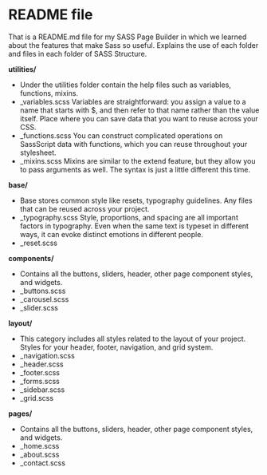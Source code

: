 # README file 
That is a README.md file for my SASS Page Builder in which we learned about the features that make Sass so useful. Explains the use of each folder and files in each folder of SASS Structure.

**utilities/** 
- Under the utilities folder contain the help files such as variables, functions, mixins.
 - _variables.scss
 Variables are straightforward: you assign a value to a name that starts with $, and then refer to that name rather than the value itself. Place where you can save data that you want to reuse across your CSS.
 - _functions.scss
 You can construct complicated operations on SassScript data with functions, which you can reuse throughout your stylesheet.
 - _mixins.scss
 Mixins are similar to the extend feature, but they allow you to pass arguments as well. The syntax is just a little different this time.    

**base/**
- Base stores common style like resets, typography guidelines. Any files that can be reused across your project.
 - _typography.scss
 Style, proportions, and spacing are all important factors in typography. Even when the same text is typeset in different ways, it can evoke distinct emotions in different people.
 - _reset.scss

**components/**
- Contains all the buttons, sliders, header, other page component styles, and widgets.
 - _buttons.scss
 - _carousel.scss
 - _slider.scss  

**layout/**
- This category includes all styles related to the layout of your project. Styles for your header, footer, navigation, and grid system.
 - _navigation.scss
 - _header.scss
 - _footer.scss 
 - _forms.scss
 - _sidebar.scss
 - _grid.scss    

**pages/**
- Contains all the buttons, sliders, header, other page component styles, and widgets.
 - _home.scss
 - _about.scss
 - _contact.scss  

